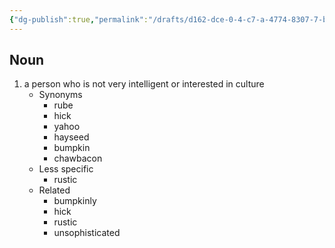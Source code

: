 ```yaml
---
{"dg-publish":true,"permalink":"/drafts/d162-dce-0-4-c7-a-4774-8307-7-b84-b93566-b2/","dgHomeLink":true,"dgPassFrontmatter":false}
---
```




## Noun

1. a person who is not very intelligent or interested in culture
	- Synonyms
		- rube
		- hick
		- yahoo
		- hayseed
		- bumpkin
		- chawbacon
	- Less specific
		- rustic
	- Related
		- bumpkinly
		- hick
		- rustic
		- unsophisticated

